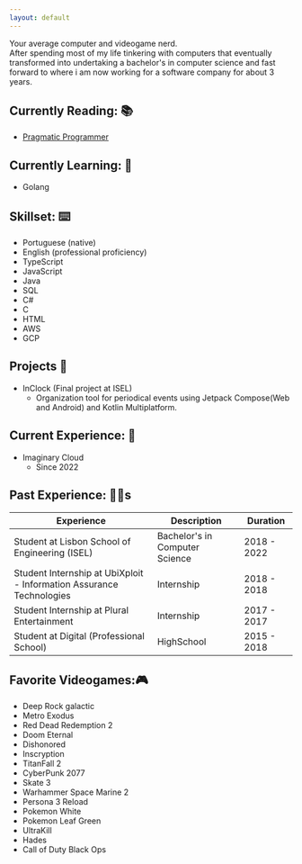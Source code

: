 ```yaml
---
layout: default
---
```


Your average computer and videogame nerd.  
After spending most of my life tinkering with computers that eventually transformed into undertaking a bachelor's in computer science and fast forward to where i am now working for a software company for about 3 years.  

## Currently Reading: 📚

  - [Pragmatic Programmer](https://pragprog.com/titles/tpp20/the-pragmatic-programmer-20th-anniversary-edition/)

## Currently Learning: 🧠

  - Golang

## Skillset: ⌨️

  - Portuguese (native)
  - English (professional proficiency)
  - TypeScript
  - JavaScript
  - Java
  - SQL
  - C#
  - C
  - HTML
  - AWS
  - GCP

## Projects 💽

  - InClock (Final project at ISEL)  
    - Organization tool for periodical events using Jetpack Compose(Web and Android) and Kotlin Multiplatform.

## Current Experience: 💼

  - Imaginary Cloud
    - Since 2022

## Past Experience: 🏃‍♂️s

  | Experience                                                           | Description                    | Duration    |
|----------------------------------------------------------------------|--------------------------------|-------------|
| Student at Lisbon School of Engineering (ISEL)                       | Bachelor's in Computer Science | 2018 - 2022 |
| Student Internship at UbiXploit - Information Assurance Technologies | Internship                     | 2018 - 2018 |
| Student Internship at Plural Entertainment                           | Internship                     | 2017 - 2017 |
| Student at Digital (Professional School)                             | HighSchool                     | 2015 - 2018 |

## Favorite Videogames:🎮
  
  - Deep Rock galactic
  - Metro Exodus
  - Red Dead Redemption 2
  - Doom Eternal
  - Dishonored
  - Inscryption
  - TitanFall 2
  - CyberPunk 2077
  - Skate 3
  - Warhammer Space Marine 2
  - Persona 3 Reload
  - Pokemon White
  - Pokemon Leaf Green
  - UltraKill
  - Hades
  - Call of Duty Black Ops
  

  